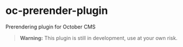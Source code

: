 # oc-prerender-plugin

Prerendering plugin for October CMS

> **Warning:** This plugin is still in development, use at your own risk.

